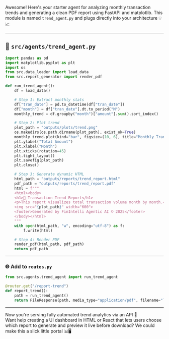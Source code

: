 Awesome! Here's your starter agent for analyzing monthly transaction trends and generating a clean PDF report using FastAPI and matplotlib. This module is named `trend_agent.py` and plugs directly into your architecture 💡📈

---

## 📂 `src/agents/trend_agent.py`

```python
import pandas as pd
import matplotlib.pyplot as plt
import os
from src.data_loader import load_data
from src.report_generator import render_pdf

def run_trend_agent():
    df = load_data()

    # Step 1: Extract monthly stats
    df["tran_date"] = pd.to_datetime(df["tran_date"])
    df["month"] = df["tran_date"].dt.to_period("M")
    monthly_trend = df.groupby("month")["amount"].sum().sort_index()

    # Step 2: Plot trend
    plot_path = "outputs/plots/trend.png"
    os.makedirs(os.path.dirname(plot_path), exist_ok=True)
    monthly_trend.plot(kind="bar", figsize=(10, 6), title="Monthly Transaction Volume")
    plt.ylabel("Total Amount")
    plt.xlabel("Month")
    plt.xticks(rotation=45)
    plt.tight_layout()
    plt.savefig(plot_path)
    plt.close()

    # Step 3: Generate dynamic HTML
    html_path = "outputs/reports/trend_report.html"
    pdf_path = "outputs/reports/trend_report.pdf"
    html = f"""
    <html><body>
    <h1>📅 Transaction Trend Report</h1>
    <p>This report visualizes total transaction volume month by month.</p>
    <img src="{plot_path}" width="600">
    <footer>Generated by FinIntelli Agentic AI © 2025</footer>
    </body></html>
    """
    with open(html_path, "w", encoding="utf-8") as f:
        f.write(html)

    # Step 4: Render PDF
    render_pdf(html_path, pdf_path)
    return pdf_path
```

---

### 🌐 Add to `routes.py`

```python
from src.agents.trend_agent import run_trend_agent

@router.get("/report-trend")
def report_trend():
    path = run_trend_agent()
    return FileResponse(path, media_type="application/pdf", filename="Trend_Report.pdf")
```

---

Now you're serving fully automated trend analytics via an API 🚀  
Want help creating a UI dashboard in HTML or React that lets users choose which report to generate and preview it live before download? We could make this a slick little portal 📊🖥️
